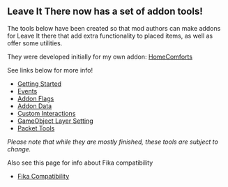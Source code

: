 ## Leave It There now has a set of addon tools!

The tools below have been created so that mod authors can make addons for Leave It there that add extra functionality to placed items, as well as offer some utilities.

They were developed initially for my own addon: [HomeComforts](https://github.com/Jehree/SPT-HomeComforts/tree/main)

See links below for more info!
* [Getting Started](https://github.com/Jehree/SPT-LeaveItThere/wiki/Addon-Tools-%7C-1.-Getting-Started)
* [Events](https://github.com/Jehree/SPT-LeaveItThere/wiki/Addon-Tools-%7C-2.-Events)
* [Addon Flags](https://github.com/Jehree/SPT-LeaveItThere/wiki/Addon-Tools-%7C-3.-Addon-Flags)
* [Addon Data](https://github.com/Jehree/SPT-LeaveItThere/wiki/Addon-Tools-%7C-4.-Addon-Data)
* [Custom Interactions](https://github.com/Jehree/SPT-LeaveItThere/wiki/Addon-Tools-%7C-5.-Custom-Interactions)
* [GameObject Layer Setting](https://github.com/Jehree/SPT-LeaveItThere/wiki/Addon-Tools-%7C-6.-GameObject-Layer-Setting)
* [Packet Tools](https://github.com/Jehree/SPT-LeaveItThere/wiki/Addon-Tools-%7C-7.-Packet-Tools)

_Please note that while they are mostly finished, these tools are subject to change._

Also see this page for info about Fika compatibility
* [Fika Compatibility](https://github.com/Jehree/SPT-LeaveItThere/wiki/Fika-Compatibility)
